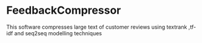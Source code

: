 # FeedbackCompressor
This software compresses large text of customer reviews using textrank ,tf-idf and seq2seq modelling techniques 
